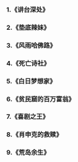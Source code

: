 ### 1.《讲台深处》
### 2.《垫底辣妹》
### 3.《风雨哈佛路》
### 4.《死亡诗社》
### 5.《白日梦想家》
### 6.《贫民窟的百万富翁》
### 7.《喜剧之王》
### 8.《肖申克的救赎》
### 9.《荒岛余生》